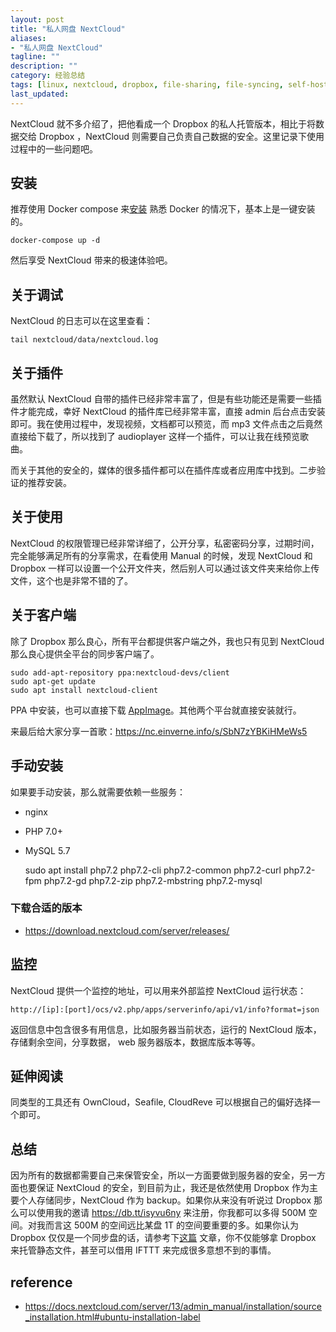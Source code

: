 ```yaml
---
layout: post
title: "私人网盘 NextCloud"
aliases: 
- "私人网盘 NextCloud"
tagline: ""
description: ""
category: 经验总结
tags: [linux, nextcloud, dropbox, file-sharing, file-syncing, self-host]
last_updated:
---
```


NextCloud 就不多介绍了，把他看成一个 Dropbox 的私人托管版本，相比于将数据交给 Dropbox ，NextCloud 则需要自己负责自己数据的安全。这里记录下使用过程中的一些问题吧。

## 安装
推荐使用 Docker compose 来[安装](https://github.com/einverne/dockerfile/tree/master/nextcloud) 熟悉 Docker 的情况下，基本上是一键安装的。

    docker-compose up -d

然后享受 NextCloud 带来的极速体验吧。

## 关于调试
NextCloud 的日志可以在这里查看：

	tail nextcloud/data/nextcloud.log

## 关于插件
虽然默认 NextCloud 自带的插件已经非常丰富了，但是有些功能还是需要一些插件才能完成，幸好 NextCloud 的插件库已经非常丰富，直接 admin 后台点击安装即可。我在使用过程中，发现视频，文档都可以预览，而 mp3 文件点击之后竟然直接给下载了，所以找到了 audioplayer 这样一个插件，可以让我在线预览歌曲。

而关于其他的安全的，媒体的很多插件都可以在插件库或者应用库中找到。二步验证的推荐安装。

## 关于使用
NextCloud 的权限管理已经非常详细了，公开分享，私密密码分享，过期时间，完全能够满足所有的分享需求，在看使用 Manual 的时候，发现 NextCloud 和 Dropbox 一样可以设置一个公开文件夹，然后别人可以通过该文件夹来给你上传文件，这个也是非常不错的了。

## 关于客户端
除了 Dropbox 那么良心，所有平台都提供客户端之外，我也只有见到 NextCloud 那么良心提供全平台的同步客户端了。

    sudo add-apt-repository ppa:nextcloud-devs/client
    sudo apt-get update
    sudo apt install nextcloud-client

PPA 中安装，也可以直接下载 [AppImage](https://nextcloud.com/install/#install-clients)。其他两个平台就直接安装就行。

来最后给大家分享一首歌：<https://nc.einverne.info/s/SbN7zYBKiHMeWs5>

## 手动安装

如果要手动安装，那么就需要依赖一些服务：

- nginx
- PHP 7.0+
- MySQL 5.7

	sudo apt install php7.2 php7.2-cli php7.2-common php7.2-curl php7.2-fpm php7.2-gd php7.2-zip php7.2-mbstring php7.2-mysql

### 下载合适的版本

- <https://download.nextcloud.com/server/releases/>

## 监控
NextCloud 提供一个监控的地址，可以用来外部监控 NextCloud 运行状态：

	http://[ip]:[port]/ocs/v2.php/apps/serverinfo/api/v1/info?format=json

返回信息中包含很多有用信息，比如服务器当前状态，运行的 NextCloud 版本，存储剩余空间，分享数据， web 服务器版本，数据库版本等等。

## 延伸阅读
同类型的工具还有 OwnCloud，Seafile, CloudReve 可以根据自己的偏好选择一个即可。

## 总结
因为所有的数据都需要自己来保管安全，所以一方面要做到服务器的安全，另一方面也要保证 NextCloud 的安全，到目前为止，我还是依然使用 Dropbox 作为主要个人存储同步，NextCloud 作为 backup。如果你从来没有听说过 Dropbox 那么可以使用我的邀请 <https://db.tt/isyvu6ny> 来注册，你我都可以多得 500M 空间。对我而言这 500M 的空间远比某盘 1T 的空间要重要的多。如果你认为 Dropbox 仅仅是一个同步盘的话，请参考下[这篇](/post/2015/07/dropbox-tips.html) 文章，你不仅能够拿 Dropbox 来托管静态文件，甚至可以借用 IFTTT 来完成很多意想不到的事情。

## reference

- <https://docs.nextcloud.com/server/13/admin_manual/installation/source_installation.html#ubuntu-installation-label>

